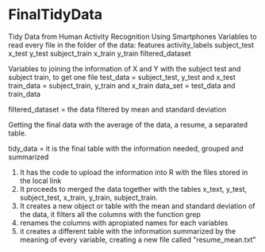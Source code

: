 # FinalTidyData
Tidy Data from Human Activity Recognition Using Smartphones
Variables to read every file in the folder of the data:
features 
activity_labels
subject_test
x_test 
y_test 
subject_train 
x_train 
y_train 
filtered_dataset

Variables to joining the information of X and Y with the subject test and subject train, to get one file 
test_data = subject_test, y_test and x_test
train_data = subject_train, y_train and x_train
data_set = test_data and train_data

filtered_dataset = the data filtered by mean and standard deviation

Getting the final data with the average of the data, a resume, a separated table. 

tidy_data = it is the final table with the information needed, grouped and summarized

1. It has the code to upload the information into R with the files stored in the local link
2. It proceeds to merged the data together with the tables x_text, y_test, subject_test, x_train, y_train, subject_train.
3. It creates a new object or table with the mean and standard deviation of the data, it filters all the columns with the function grep
4. renames the columns with apropiated names for each variables
5. it creates a different table with the information summarized by the meaning of every variable, creating a new file called "resume_mean.txt"
